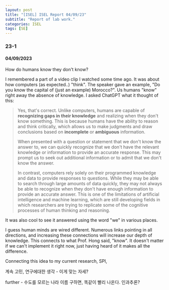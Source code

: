 ```yaml
---
layout: post
title: "[ISEL] ISEL Report 04/09/23"
subtitle: "Report of lab work."
categories: ISEL
tags: [SE]
---
```

### 23-1

#### 04/09/2023

How do humans know they don't know?

I remembered a part of a video clip I watched some time ago. It was about how computers (as expected..) "think". The speaker gave an example, "Do you know the capital of (just an example) Morocco?". Us humans "know" right away the absence of knowledge. I asked ChatGPT what it thought of this:

> Yes, that's correct. Unlike computers, humans are capable of **recognizing gaps in their knowledge** and realizing when they don't know something. This is because humans have the ability to reason and think critically, which allows us to make judgments and draw conclusions based on **incomplete** or **ambiguous** information.
>
> When presented with a question or statement that we don't know the answer to, we can quickly recognize that we don't have the relevant knowledge or information to provide an accurate response. This may prompt us to seek out additional information or to admit that we don't know the answer.
>
> In contrast, computers rely solely on their programmed knowledge and data to provide responses to questions. While they may be able to search through large amounts of data quickly, they may not always be able to recognize when they don't have enough information to provide an accurate answer. This is one of the limitations of artificial intelligence and machine learning, which are still developing fields in which researchers are trying to replicate some of the cognitive processes of human thinking and reasoning.

It was also cool to see it answered using the word "we" in various places.

I guess human minds are wired different. Numerous links pointing in all directions, and increasing these connections will increase our depth of knowledge. This connects to what Prof. Hong said, "know". It doesn't matter if we can't implement it right now, just having heard of it makes all the difference.

Connecting this idea to my current research, SPI, 

계속 고민, 연구에대한 생각 - 이게 맞는 자세?

further - 수도를 모르는 나라 이름 구하면, 똑같이 빨리 나온다. 인과추론?
